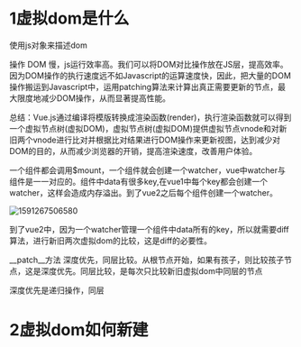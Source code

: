 # 1虚拟dom是什么

使用js对象来描述dom

操作 DOM 慢，js运行效率高。我们可以将DOM对比操作放在JS层，提高效率。
 因为DOM操作的执行速度远不如Javascript的运算速度快，因此，把大量的DOM操作搬运到Javascript中，运用patching算法来计算出真正需要更新的节点，最大限度地减少DOM操作，从而显著提高性能。

总结：Vue.js通过编译将模版转换成渲染函数(render)，执行渲染函数就可以得到一个虚拟节点树(虚拟DOM)，虚拟节点树(虚拟DOM)提供虚拟节点vnode和对新旧两个vnode进行比对并根据比对结果进行DOM操作来更新视图，达到减少对DOM的目的，从而减少浏览器的开销，提高渲染速度，改善用户体验。

一个组件都会调用$mount，一个组件就会创建一个watcher，vue中watcher与组件是一一对应的。组件中data有很多key,在vue1中每个key都会创建一个watcher，这样会造成内存溢出。到了vue2之后每个组件创建一个watcher。

![1591267506580](D:\ztGithub\vue-markdown\vue\1591267506580.png)

到了vue2中，因为一个watcher管理一个组件中data所有的key，所以就需要diff算法，进行新旧两次虚拟dom的比较，这是diff的必要性。

__patch__方法 深度优先，同层比较。从根节点开始，如果有孩子，则比较孩子节点，这是深度优先。同层比较，是每次只比较新旧虚拟dom中同层的节点

深度优先是递归操作，同层



# 2虚拟dom如何新建

